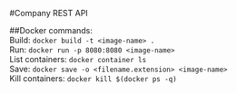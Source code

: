 #Company REST API

##Docker commands:  
Build:  `docker build -t <image-name> .`  
Run: `docker run -p 8080:8080 <image-name>`  
List containers: `docker container ls`  
Save: `docker save -o <filename.extension> <image-name>`  
Kill containers: `docker kill $(docker ps -q)`
